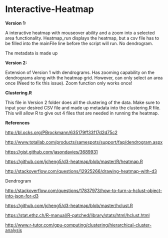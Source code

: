 # Interactive-Heatmap
**Version 1:**

A interactive heatmap with mouseover ability and a zoom into a selected area functionality. Heatmap_run displays the heatmap, but a csv file has to be filled into the mainFile line before the script will run. No dendrogram.

The metadata is made up

**Version 2:**

Extension of Version 1 with dendrograms.  Has zooming capability on the dendrograms along with the heatmap grid.  However, can only select an area once (Need to fix this issue).  Zoom function only works once!

**Clustering.R**

This file in Version 2 folder does all the clustering of the data.  Make sure to input your desired CSV file and made up metadata into the clustering.R file.  This will allow R to give out 4 files that are needed in running the heatmap.

**References**

http://bl.ocks.org/PBrockmann/635179ff33f17d2d75c2

http://www.totallab.com/products/samespots/support/faq/dendrogram.aspx

https://gist.github.com/jasondavies/3689931

https://github.com/jcheng5/d3-heatmap/blob/master/R/heatmap.R

http://stackoverflow.com/questions/12925266/drawing-heatmap-with-d3

Dendrogram

http://stackoverflow.com/questions/17837973/how-to-turn-a-hclust-object-into-json-for-d3

https://github.com/jcheng5/d3-heatmap/blob/master/hclust.R

https://stat.ethz.ch/R-manual/R-patched/library/stats/html/hclust.html

http://www.r-tutor.com/gpu-computing/clustering/hierarchical-cluster-analysis

